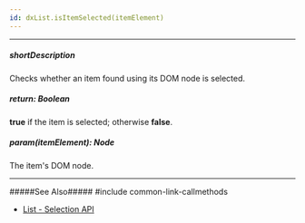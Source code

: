 ```yaml
---
id: dxList.isItemSelected(itemElement)
---
```

---
##### shortDescription
Checks whether an item found using its DOM node is selected.

##### return: Boolean
**true** if the item is selected; otherwise **false**.

##### param(itemElement): Node
The item's DOM node.

---
#####See Also#####
#include common-link-callmethods
- [List - Selection API](/concepts/05%20Widgets/List/25%20Selection/05%20API.md '/Documentation/Guide/Widgets/List/Selection/#API')